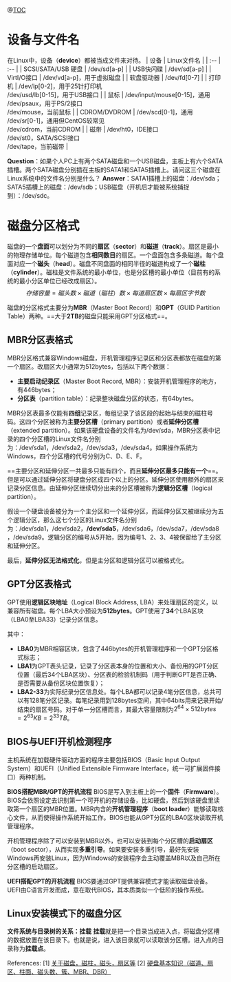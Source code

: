 ﻿@[TOC](Linux学习笔记（一）：设备文件与磁盘分区格式)
# 设备与文件名
在Linux中，设备（**device**）都被当成文件来对待。
| 设备 | Linux文件名  |
| :-- | :-- |
| SCSI/SATA/USB 硬盘 | /dev/sd[a-p] |
| USB快闪碟 | /dev/sd[a-p]  |
| VirtI/O接口 | /dev/vd[a-p]，用于虚拟磁盘  |
| 软盘驱动器 | /dev/fd[0-7] |
| 打印机 | /dev/lp[0-2]，用于25针打印机<br> /dev/usd/lb[0-15]，用于USB接口 |
| 鼠标 | /dev/input/mouse[0-15]，通用<br> /dev/psaux，用于PS/2接口<br> /dev/mouse，当前鼠标 |
| CDROM/DVDROM | /dev/scd[0-1]，通用<br> /dev/sr[0-1]，通用但CentOS较常见<br> /dev/cdrom，当前CDROM |
| 磁带 | /dev/ht0，IDE接口 <br> /dev/st0，SATA/SCSI接口 <br> /dev/tape，当前磁带  | 

**Question**：如果个人PC上有两个SATA磁盘和一个USB磁盘，主板上有六个SATA插槽。两个SATA磁盘分别插在主板的SATA1和SATA5插槽上。请问这三个磁盘在Linux系统中的文件名分别是什么？
**Answer**：SATA1插槽上的磁盘：/dev/sda；SATA5插槽上的磁盘：/dev/sdb；USB磁盘（开机后才能被系统捕捉到）：/dev/sdc。

# 磁盘分区格式
磁盘的一个**盘面**可以划分为不同的**扇区**（**sector**）和**磁道**（**track**）。扇区是最小的物理存储单位。每个磁道包含**相同数目**的扇区。一个盘面包含多条磁道。每个盘面对应一个**磁头**（**head**）。磁盘不同盘面的相同半径的磁道构成了一个**磁柱**（**cylinder**）。磁柱是文件系统的最小单位，也是分区槽的最小单位（目前有的系统的最小分区单位已经改成扇区）。$$存储容量 = 磁头数 \times 磁道（磁柱）数 \times 每道扇区数 \times 每扇区字节数$$

磁盘的分区格式主要分为**MBR**（Master Boot Record）和**GPT**（GUID Partition Table）两种。==大于**2TB**的磁盘只能采用GPT分区格式==。

## MBR分区表格式
MBR分区格式兼容Windows磁盘，开机管理程序记录区和分区表都放在磁盘的第一个扇区。改扇区大小通常为512bytes，包括以下两个数据：
* **主要启动纪录区**（Master Boot Record, MBR）：安装开机管理程序的地方，有446bytes；
* **分区表**（partition table）：纪录整块磁盘分区的状态，有64bytes。

MBR分区表最多仅能有**四组**记录区，每组记录了该区段的起始与结束的磁柱号码。这四个分区被称为**主要分区槽**（primary partition）或者**延伸分区槽**（extended partition）。如果该硬盘设备的文件名为/dev/sda，MBR分区表中记录的四个分区槽的Linux文件名分别为：/dev/sda1，/dev/sda2，/dev/sda3，/dev/sda4。如果操作系统为Windows，四个分区槽的代号分别为C、D、E、F。

==主要分区和延伸分区一共最多只能有四个，而且**延伸分区最多只能有一个**==。但是可以通过延伸分区将硬盘分区成四个以上的分区。延伸分区使用额外的扇区来记录分区信息。由延伸分区继续切分出来的分区槽被称为**逻辑分区槽**（logical partition）。

假设一个硬盘设备被分为一个主分区和一个延伸分区，而延伸分区又被继续分为五个逻辑分区，那么这七个分区的Linux文件名分别为：/dev/sda1，/dev/sda2，**/dev/sda5**，/dev/sda6，/dev/sda7，/dev/sda8，/dev/sda9。逻辑分区的编号从5开始，因为编号1、2、3、4被保留给了主分区和延伸分区。

最后，**延伸分区无法格式化**，但是主分区和逻辑分区可以被格式化。

## GPT分区表格式
GPT使用**逻辑区块地址**（Logical Block Address, LBA）来处理扇区的定义，以兼容所有磁盘。每个LBA大小预设为**512bytes**。GPT使用了**34**个LBA区块（LBA0至LBA33）记录分区信息。

其中：
* **LBA0**为MBR相容区块，包含了446bytes的开机管理程序和一个GPT分区格式标志；
* **LBA1**为GPT表头记录，记录了分区表本身的位置和大小、备份用的GPT分区位置（最后34个LBA区块）、分区表的检验机制码（用于判断GPT是否正确、是否需要从备份区块位置恢复）；
* **LBA2-33**为实际纪录分区信息处。每个LBA都可以记录4笔分区信息，总共可以有128笔分区记录。每笔纪录用到128bytes空间，其中64bits用来记录开始/结束的扇区号码。对于单一分区槽而言，其最大容量限制为$2^{64}\times512bytes = 2^{63}KB = 2^{33}TB$。

## BIOS与UEFI开机检测程序
主机系统在加载硬件驱动方面的程序主要包括BIOS（Basic Input Output System）和UEFI（Unified Extensible Firmware Interface，统一可扩展固件接口）两种机制。

**BIOS搭配MBR/GPT的开机流程**
BIOS是写入到主板上的一个**固件**（**Firmware**）。BIOS会依照设定去识别第一个可开机的存储设备，比如硬盘，然后到该硬盘里读取第一个扇区的MBR位置。MBR内含的**开机管理程序**（**boot loader**）能够读取核心文件，从而使得操作系统开始工作。BIOS也能从GPT分区的LBA0区块读取开机管理程序。

开机管理程序除了可以安装到MBR以外，也可以安装到每个分区槽的**启动扇区**（boot sector），从而实现**多重引导**。如果要安装多重引导，最好先安装Windows再安装Linux，因为Windows的安装程序会主动覆盖MBR以及自己所在分区槽的启动扇区。

**UEFI搭配GPT的开机流程**
BIOS要通过GPT提供兼容模式才能读取磁盘设备。UEFI由C语言开发而成，意在取代BIOS，其本质类似一个低阶的操作系统。

## Linux安装模式下的磁盘分区
**文件系统与目录树的关系：挂载**
**挂载**就是把一个目录当成进入点，将磁盘分区槽的数据放置在该目录下。也就是说，进入该目录就可以读取该分区槽。进入点的目录称为**挂载点**。


References:
[1] [关于磁盘，磁柱，磁头，扇区等](https://blog.csdn.net/varyall/article/details/83018187)
[2] [硬盘基本知识（磁道、扇区、柱面、磁头数、簇、MBR、DBR）](https://blog.csdn.net/fyfcauc/article/details/39576065?utm_medium=distribute.pc_relevant.none-task-blog-BlogCommendFromMachineLearnPai2-1.channel_param&depth_1-utm_source=distribute.pc_relevant.none-task-blog-BlogCommendFromMachineLearnPai2-1.channel_param)
